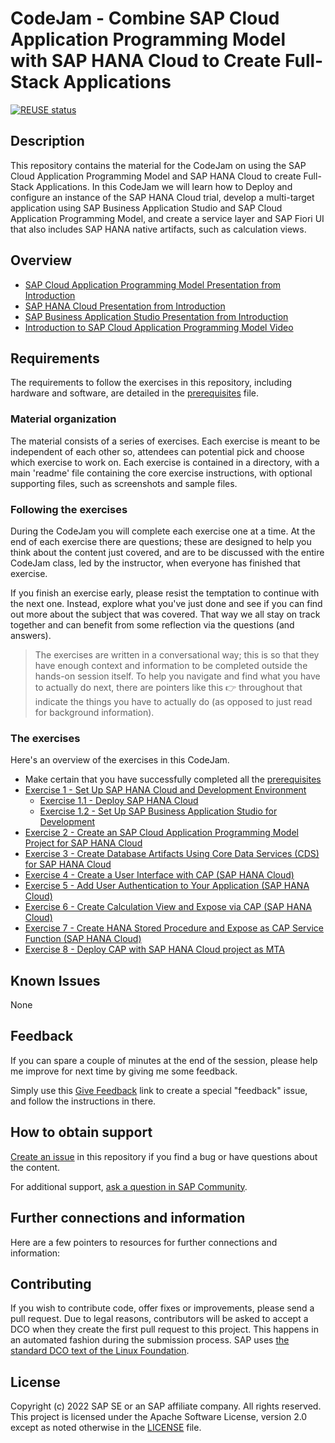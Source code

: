 # CodeJam - Combine SAP Cloud Application Programming Model with SAP HANA Cloud to Create Full-Stack Applications

[![REUSE status](https://api.reuse.software/badge/github.com/SAP-samples/cap-hana-exercises-codejam)](https://api.reuse.software/info/github.com/SAP-samples/cap-hana-exercises-codejam)

## Description

This repository contains the material for the CodeJam on using the SAP Cloud Application Programming Model and SAP HANA Cloud to create Full-Stack Applications. In this CodeJam we will learn how to Deploy and configure an instance of the SAP HANA Cloud trial, develop a multi-target application using SAP Business Application Studio and SAP Cloud Application Programming Model, and create a service layer and SAP Fiori UI that also includes SAP HANA native artifacts, such as calculation views.

## Overview

* [SAP Cloud Application Programming Model Presentation from Introduction](./slides/CAP_Small.pdf)
* [SAP HANA Cloud Presentation from Introduction](./slides/HANA_Small.pdf)
* [SAP Business Application Studio Presentation from Introduction](./slides/BAS_Small.pdf)
* [Introduction to SAP Cloud Application Programming Model Video](https://youtu.be/T1gqalbwzHk)

## Requirements

The requirements to follow the exercises in this repository, including hardware and software, are detailed in the [prerequisites](prerequisites.md) file.

### Material organization

The material consists of a series of exercises. Each exercise is meant to be independent of each other so, attendees can potential pick and choose which exercise to work on.  Each exercise is contained in a directory, with a main 'readme' file containing the core exercise instructions, with optional supporting files, such as screenshots and sample files.

### Following the exercises

During the CodeJam you will complete each exercise one at a time. At the end of each exercise there are questions; these are designed to help you think about the content just covered, and are to be discussed with the entire CodeJam class, led by the instructor, when everyone has finished that exercise.

If you finish an exercise early, please resist the temptation to continue with the next one. Instead, explore what you've just done and see if you can find out more about the subject that was covered. That way we all stay on track together and can benefit from some reflection via the questions (and answers).

> The exercises are written in a conversational way; this is so that they have enough context and information to be completed outside the hands-on session itself. To help you navigate and find what you have to actually do next, there are pointers like this 👉 throughout that indicate the things you have to actually do (as opposed to just read for background information).

### The exercises

Here's an overview of the exercises in this CodeJam.

* Make certain that you have successfully completed all the [prerequisites](prerequisites.md)
* [Exercise 1 - Set Up SAP HANA Cloud and Development Environment](exercises/ex1/README.md)
  * [Exercise 1.1 - Deploy SAP HANA Cloud](exercises/ex1/README.md#exercise-11-deploy-sap-hana-cloud)
  * [Exercise 1.2 - Set Up SAP Business Application Studio for Development](exercises/ex1/README.md#exercise-12-set-up-sap-business-application-studio-for-development)
* [Exercise 2 - Create an SAP Cloud Application Programming Model Project for SAP HANA Cloud](exercises/ex2/README.md)
* [Exercise 3 - Create Database Artifacts Using Core Data Services (CDS) for SAP HANA Cloud](exercises/ex3/README.md)
* [Exercise 4 - Create a User Interface with CAP (SAP HANA Cloud)](exercises/ex4/README.md)
* [Exercise 5 - Add User Authentication to Your Application (SAP HANA Cloud)](exercises/ex5/README.md)
* [Exercise 6 - Create Calculation View and Expose via CAP (SAP HANA Cloud)](exercises/ex6/README.md)
* [Exercise 7 - Create HANA Stored Procedure and Expose as CAP Service Function (SAP HANA Cloud)](exercises/ex7/README.md)
* [Exercise 8 - Deploy CAP with SAP HANA Cloud project as MTA](exercises/ex8/README.md)

## Known Issues

None

## Feedback

If you can spare a couple of minutes at the end of the session, please help me improve for next time by giving me some feedback.

Simply use this [Give Feedback](https://github.com/SAP-samples/cap-hana-exercises-codejam/issues/new?assignees=&labels=feedback&template=session-feedback-template.md&title=Feedback) link to create a special "feedback" issue, and follow the instructions in there.

## How to obtain support

[Create an issue](https://github.com/SAP-samples/cap-hana-exercises-codejam/issues) in this repository if you find a bug or have questions about the content.

For additional support, [ask a question in SAP Community](https://answers.sap.com/questions/ask.html).

## Further connections and information

Here are a few pointers to resources for further connections and information:

## Contributing

If you wish to contribute code, offer fixes or improvements, please send a pull request. Due to legal reasons, contributors will be asked to accept a DCO when they create the first pull request to this project. This happens in an automated fashion during the submission process. SAP uses [the standard DCO text of the Linux Foundation](https://developercertificate.org/).

## License

Copyright (c) 2022 SAP SE or an SAP affiliate company. All rights reserved. This project is licensed under the Apache Software License, version 2.0 except as noted otherwise in the [LICENSE](LICENSES/Apache-2.0.txt) file.
